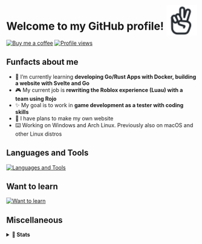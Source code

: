 <a href="https://iconoir.com">
  <picture>
    <source media="(prefers-color-scheme: dark)" srcset="./img/peace-hand-dark.svg">
    <img alt="Peace Hand" align="right" width="16%" src="./img/peace-hand-light.svg">
  </picture>
</a>

# Welcome to my GitHub profile!

[![Buy me a coffee](https://img.shields.io/badge/Buy_Me_A_Coffee-FFDD00?style=for-the-badge&logo=buy-me-a-coffee&logoColor=black)](https://bmc.link/mixerotn)
[![Profile views](https://komarev.com/ghpvc/?username=MixeroTN&color=0e75b6&style=for-the-badge)](#---)

## Funfacts about me

- 🌱 I’m currently learning **developing Go/Rust Apps with Docker, building a website with Svelte and Go**
- 🎮 My current job is **rewriting the Roblox experience (Luau) with a team using Rojo**
- ✨ My goal is to work in **game development as a tester with coding skills**
- 🍕 I have plans to make my own website
- ⌨️ Working on Windows and Arch Linux. Previously also on macOS and other Linux distros

## Languages and Tools

[![Languages and Tools](https://skillicons.dev/icons?i=lua,rust,go,git,ts,html,css,githubactions,mysql,docker,bash,powershell,py,cs,nodejs)](https://skillicons.dev)

## Want to learn

[![Want to learn](https://skillicons.dev/icons?i=svelte,kubernetes,cpp,godot,unreal,sass,jquery,sentry,vercel,dart)](https://skillicons.dev)

## Miscellaneous

<details>
  <summary><b>🚀 Stats</b></summary>
  <br>
  <!--START_SECTION:waka-->
**🐱 My GitHub Data** 

> 📦 169.0 kB Used in GitHub's Storage 
 > 
> 🏆 1,057 Contributions in the Year 2023
 > 
> 💼 Opted to Hire
 > 
> 📜 30 Public Repositories 
 > 
> 🔑 47 Private Repositories 
 > 
📊 **This Week I Spent My Time On** 

```text
🕑︎ Time Zone: Europe/Warsaw

💬 Programming Languages: 
Lua                      8 hrs 21 mins       ██████████████████░░░░░░░   71.42 % 
HTML                     1 hr 10 mins        ███░░░░░░░░░░░░░░░░░░░░░░   10.09 % 
PowerShell               44 mins             ██░░░░░░░░░░░░░░░░░░░░░░░   06.33 % 
JavaScript               20 mins             █░░░░░░░░░░░░░░░░░░░░░░░░   02.89 % 
Markdown                 18 mins             █░░░░░░░░░░░░░░░░░░░░░░░░   02.65 % 
```


 Last Updated on 24/09/2023 18:01:44 UTC
<!--END_SECTION:waka-->
</details>
